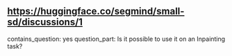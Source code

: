 ## https://huggingface.co/segmind/small-sd/discussions/1

contains_question: yes
question_part: Is it possible to use it on an Inpainting task?